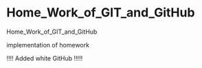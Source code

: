 # Home_Work_of_GIT_and_GitHub
Home_Work_of_GIT_and_GitHub


implementation of homework

!!!!  Added white GitHub !!!!!
